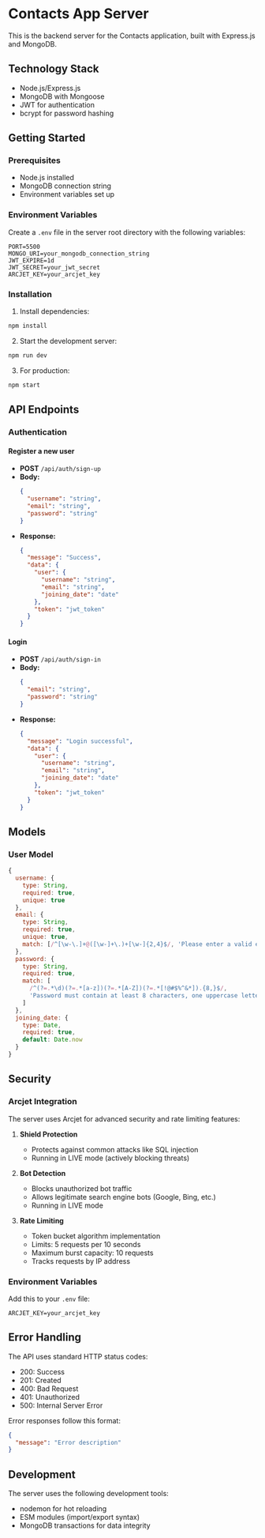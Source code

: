 # Contacts App Server

This is the backend server for the Contacts application, built with Express.js and MongoDB.

## Technology Stack

- Node.js/Express.js
- MongoDB with Mongoose
- JWT for authentication
- bcrypt for password hashing

## Getting Started


### Prerequisites

- Node.js installed
- MongoDB connection string
- Environment variables set up

### Environment Variables

Create a `.env` file in the server root directory with the following variables:

```env
PORT=5500
MONGO_URI=your_mongodb_connection_string
JWT_EXPIRE=1d
JWT_SECRET=your_jwt_secret
ARCJET_KEY=your_arcjet_key
```

### Installation

1. Install dependencies:
```bash
npm install
```

2. Start the development server:
```bash
npm run dev
```

3. For production:
```bash
npm start
```

## API Endpoints

### Authentication

#### Register a new user
- **POST** `/api/auth/sign-up`
- **Body:**
  ```json
  {
    "username": "string",
    "email": "string",
    "password": "string"
  }
  ```
- **Response:**
  ```json
  {
    "message": "Success",
    "data": {
      "user": {
        "username": "string",
        "email": "string",
        "joining_date": "date"
      },
      "token": "jwt_token"
    }
  }
  ```

#### Login
- **POST** `/api/auth/sign-in`
- **Body:**
  ```json
  {
    "email": "string",
    "password": "string"
  }
  ```
- **Response:**
  ```json
  {
    "message": "Login successful",
    "data": {
      "user": {
        "username": "string",
        "email": "string",
        "joining_date": "date"
      },
      "token": "jwt_token"
    }
  }
  ```

## Models

### User Model

```javascript
{
  username: {
    type: String,
    required: true,
    unique: true
  },
  email: {
    type: String,
    required: true,
    unique: true,
    match: [/^[\w-\.]+@([\w-]+\.)+[\w-]{2,4}$/, 'Please enter a valid email address']
  },
  password: {
    type: String,
    required: true,
    match: [
      /^(?=.*\d)(?=.*[a-z])(?=.*[A-Z])(?=.*[!@#$%^&*]).{8,}$/,
      'Password must contain at least 8 characters, one uppercase letter, one lowercase letter, one number and one special character'
    ]
  },
  joining_date: {
    type: Date,
    required: true,
    default: Date.now
  }
}
```

## Security

### Arcjet Integration

The server uses Arcjet for advanced security and rate limiting features:

1. **Shield Protection**
   - Protects against common attacks like SQL injection
   - Running in LIVE mode (actively blocking threats)

2. **Bot Detection**
   - Blocks unauthorized bot traffic
   - Allows legitimate search engine bots (Google, Bing, etc.)
   - Running in LIVE mode

3. **Rate Limiting**
   - Token bucket algorithm implementation
   - Limits: 5 requests per 10 seconds
   - Maximum burst capacity: 10 requests
   - Tracks requests by IP address

### Environment Variables

Add this to your `.env` file:
```env
ARCJET_KEY=your_arcjet_key
```

## Error Handling

The API uses standard HTTP status codes:
- 200: Success
- 201: Created
- 400: Bad Request
- 401: Unauthorized
- 500: Internal Server Error

Error responses follow this format:
```json
{
  "message": "Error description"
}
```

## Development

The server uses the following development tools:
- nodemon for hot reloading
- ESM modules (import/export syntax)
- MongoDB transactions for data integrity